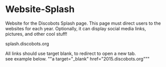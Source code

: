 Website-Splash
==============
Website for the Discobots Splash page. This page must direct users to the websites for each year. Optionally, it can display social media links, pictures, and other cool stuff!
  
splash.discobots.org

All links should use target blank,  to redirect to open a new tab.  
   see example below.    ""a target="_blank" href="2015.discobots.org"""
